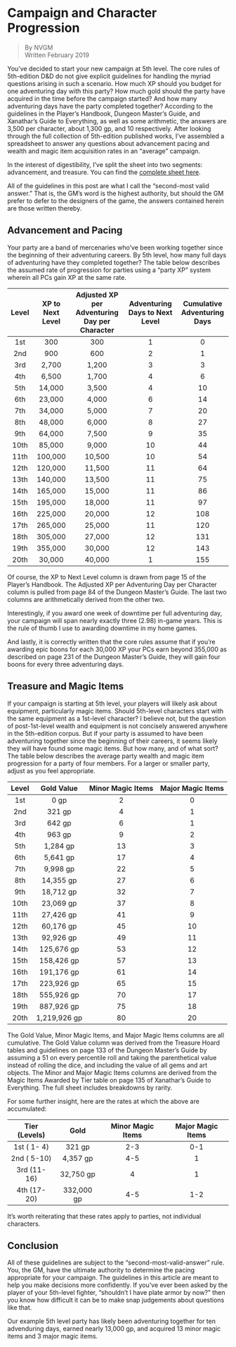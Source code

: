 # Campaign and Character Progression
> By NVGM  
> Written February 2019

You’ve decided to start your new campaign at 5th level. The core rules of 5th-edition D&D do not give explicit guidelines for handling the myriad questions arising in such a scenario. How much XP should you budget for one adventuring day with this party? How much gold should the party have acquired in the time before the campaign started? And how many adventuring days have the party completed together? According to the guidelines in the Player’s Handbook, Dungeon Master’s Guide, and Xanathar’s Guide to Everything, as well as some arithmetic, the answers are 3,500 per character, about 1,300 gp, and 10 respectively. After looking through the full collection of 5th-edition published works, I’ve assembled a spreadsheet to answer any questions about advancement pacing and wealth and magic item acquisition rates in an “average” campaign.

In the interest of digestibility, I’ve split the sheet into two segments: advancement, and treasure. You can find the [complete sheet here](/campaign-and-character-progression/xp-and-party-loot-by-level.csv).

All of the guidelines in this post are what I call the “second-most valid answer.” That is, the GM’s word is the highest authority, but should the GM prefer to defer to the designers of the game, the answers contained herein are those written thereby.

## Advancement and Pacing
Your party are a band of mercenaries who’ve been working together since the beginning of their adventuring careers. By 5th level, how many full days of adventuring have they completed together? The table below describes the assumed rate of progression for parties using a “party XP” system wherein all PCs gain XP at the same rate.

| Level | XP to Next Level | Adjusted XP per Adventuring Day per Character | Adventuring Days to Next Level | Cumulative Adventuring Days |
|:----:|:-------:|:------:|:--:|:---:|
|  1st |     300 |    300 |  1 |   0 |
|  2nd |     900 |    600 |  2 |   1 |
|  3rd |   2,700 |  1,200 |  3 |   3 |
|  4th |   6,500 |  1,700 |  4 |   6 |
|  5th |  14,000 |  3,500 |  4 |  10 |
|  6th |  23,000 |  4,000 |  6 |  14 |
|  7th |  34,000 |  5,000 |  7 |  20 |
|  8th |  48,000 |  6,000 |  8 |  27 |
|  9th |  64,000 |  7,500 |  9 |  35 |
| 10th |  85,000 |  9,000 | 10 |  44 |
| 11th | 100,000 | 10,500 | 10 |  54 |
| 12th | 120,000 | 11,500 | 11 |  64 |
| 13th | 140,000 | 13,500 | 11 |  75 |
| 14th | 165,000 | 15,000 | 11 |  86 |
| 15th | 195,000 | 18,000 | 11 |  97 |
| 16th | 225,000 | 20,000 | 12 | 108 |
| 17th | 265,000 | 25,000 | 11 | 120 |
| 18th | 305,000 | 27,000 | 12 | 131 |
| 19th | 355,000 | 30,000 | 12 | 143 |
| 20th |  30,000 | 40,000 | 1  | 155 |

Of course, the XP to Next Level column is drawn from page 15 of the Player’s Handbook. The Adjusted XP per Adventuring Day per Character column is pulled from page 84 of the Dungeon Master’s Guide. The last two columns are arithmetically derived from the other two.

Interestingly, if you award one week of downtime per full adventuring day, your campaign will span nearly exactly three (2.98) in-game years. This is the rule of thumb I use to awarding downtime in my home games.

And lastly, it is correctly written that the core rules assume that if you’re awarding epic boons for each 30,000 XP your PCs earn beyond 355,000 as described on page 231 of the Dungeon Master’s Guide, they will gain four boons for every three adventuring days. 

## Treasure and Magic Items
If your campaign is starting at 5th level, your players will likely ask about equipment, particularly magic items. Should 5th-level characters start with the same equipment as a 1st-level character? I believe not, but the question of post-1st-level wealth and equipment is not concisely answered anywhere in the 5th-edition corpus. But if your party is assumed to have been adventuring together since the beginning of their careers, it seems likely they will have found some magic items. But how many, and of what sort? The table below describes the average party wealth and magic item progression for a party of four members. For a larger or smaller party, adjust as you feel appropriate. 

| Level | Gold Value | Minor Magic Items | Major Magic Items |
|:----:|:------------:|:--:|:--:|
|  1st |         0 gp |  2 |  0 |
|  2nd |       321 gp |  4 |  1 |
|  3rd |       642 gp |  6 |  1 |
|  4th |       963 gp |  9 |  2 |
|  5th |     1,284 gp | 13 |  3 |
|  6th |     5,641 gp | 17 |  4 |
|  7th |     9,998 gp | 22 |  5 |
|  8th |    14,355 gp | 27 |  6 |
|  9th |    18,712 gp | 32 |  7 |
| 10th |    23,069 gp | 37 |  8 |
| 11th |    27,426 gp | 41 |  9 |
| 12th |    60,176 gp | 45 | 10 |
| 13th |    92,926 gp | 49 | 11 |
| 14th |   125,676 gp | 53 | 12 |
| 15th |   158,426 gp | 57 | 13 |
| 16th |   191,176 gp | 61 | 14 |
| 17th |   223,926 gp | 65 | 15 |
| 18th |   555,926 gp | 70 | 17 |
| 19th |   887,926 gp | 75 | 18 |
| 20th | 1,219,926 gp | 80 | 20 |

The Gold Value, Minor Magic Items, and Major Magic Items columns are all cumulative. The Gold Value column was derived from the Treasure Hoard tables and guidelines on page 133 of the Dungeon Master’s Guide by assuming a 51 on every percentile roll and taking the parenthetical value instead of rolling the dice, and including the value of all gems and art objects. The Minor and Major Magic Items columns are derived from the Magic Items Awarded by Tier table on page 135 of Xanathar’s Guide to Everything. The full sheet includes breakdowns by rarity.

For some further insight, here are the rates at which the above are accumulated: 

| Tier (Levels) | Gold | Minor Magic Items | Major Magic Items |
|:-----------:|:----------:|:---:|:---:|
| 1st ( 1- 4) |     321 gp | 2-3 | 0-1 |
| 2nd ( 5-10) |   4,357 gp | 4-5 |   1 |
| 3rd (11-16) |  32,750 gp |   4 |   1 |
| 4th (17-20) | 332,000 gp | 4-5 | 1-2 |

It’s worth reiterating that these rates apply to parties, not individual characters. 

## Conclusion
All of these guidelines are subject to the “second-most-valid-answer” rule. You, the GM, have the ultimate authority to determine the pacing appropriate for your campaign. The guidelines in this article are meant to help you make decisions more confidently. If you’ve ever been asked by the player of your 5th-level fighter, “shouldn’t I have plate armor by now?” then you know how difficult it can be to make snap judgements about questions like that.

Our example 5th level party has likely been adventuring together for ten advenduring days, earned nearly 13,000 gp, and acquired 13 minor magic items and 3 major magic items. 